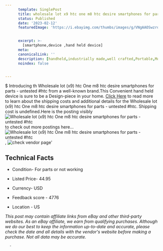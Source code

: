 ```yaml
---
      template: SinglePost
      title: wholesale lot x9 htc one m8 htc desire smartphones for parts untested htc
      status: Published
      date: '2023-02-12'
      featuredImage: 'https://i.ebayimg.com/thumbs/images/g/VNgAAOSwzrdj0vIt/s-l225.jpg'
       

      excerpt: >-
        [smartphone,device ,hand held device]
      meta:
      canonicalLink: ''
      description: [handheld,industrially made,well crafted,Portable,Mobile,Compact,Convenient,Lightweight,Maneuverable,Man-portable,Miniature,Carriable,Hand-held,Light,Holdable,Transportable,Mobile device,Pocket-sized,On-the-go,Wireless,Cordless,Compact size,Convenient size, smartphone,device ,hand held device]
      noindex: false
      

---
```

$
      Introducing th Wholesale lot (x9) htc One m8 htc desire smartphones for parts - untested  #htc from a well-known brand.This Convenient hand held device is sure to be a Design-piece in your home. [Click Here](https://www.ebay.com/itm/234874441973?hash=item36af9b90f5%3Ag%3AVNgAAOSwzrdj0vIt&mkevt=1&mkcid=1&mkrid=711-53200-19255-0&campid=%253CePNCampaignId%253E&customid=%253CreferenceId%253E&toolid=10049) to read more to learn about the shipping costs and additional details for the Wholesale lot (x9) htc One m8 htc desire smartphones for parts - untested  #htc. Shipping cost is undefined.Here is the posting visibly ![Wholesale lot (x9) htc One m8 htc desire smartphones for parts - untested  #htc](https://i.ebayimg.com/thumbs/images/g/VNgAAOSwzrdj0vIt/s-l225.jpg) to check out more postings here... ![Wholesale lot (x9) htc One m8 htc desire smartphones for parts - untested  #htc](https://i.ebayimg.com/images/g/VNgAAOSwzrdj0vIt/s-l1600.jpg), ![check vendor page](https://origin-galleryplus.ebayimg.com/ws/web/234874441973_2_0_1/225x225.jpg,https://origin-galleryplus.ebayimg.com/ws/web/234874441973_3_0_1/225x225.jpg,https://origin-galleryplus.ebayimg.com/ws/web/234874441973_4_0_1/225x225.jpg,https://origin-galleryplus.ebayimg.com/ws/web/234874441973_5_0_1/225x225.jpg,https://origin-galleryplus.ebayimg.com/ws/web/234874441973_6_0_1/225x225.jpg,https://origin-galleryplus.ebayimg.com/ws/web/234874441973_7_0_1/225x225.jpg)'

      

 ## Technical Facts 



     
      

 - Condition- For parts or not working 


      

 - Listed Price- 44.95 


      

 - Currency- USD 


      

 - Feedback score - 4776 


      

 - Location - US 


      
      

 *_This post may contain affiliate links from eBay and other third-party websites. As an eBay affiliate, we earn from qualifying purchases. Although we do our best to keep the information up-to-date and accurate, please check the date and all details with the vendor's website before making a purchase. Not all data may be accurate._*




      -
